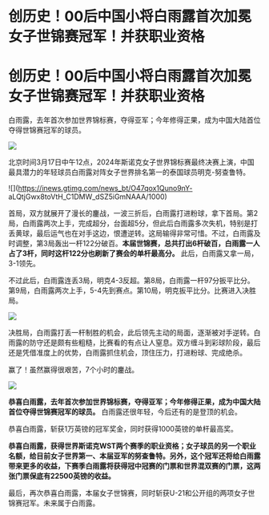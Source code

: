 # 创历史！00后中国小将白雨露首次加冕女子世锦赛冠军！并获职业资格

# 创历史！00后中国小将白雨露首次加冕女子世锦赛冠军！并获职业资格

白雨露，去年首次参加世界锦标赛，夺得亚军；今年修得正果，成为中国大陆首位夺得世锦赛冠军的球员。

![](https://inews.gtimg.com/news_bt/OJPuoELr2rbt1toy0YEElyUF2pf6AE3sMUhhAbKTb7exIAA/1000)

北京时间3月17日中午12点，2024年斯诺克女子世界锦标赛最终决赛上演，中国最具潜力的年轻球员白雨露对阵女子世界排名第一的泰国球员明克-努查鲁特。

![](https://inews.gtimg.com/news_bt/O47qox1Quno9nY-
aLQtjGwx8toVtH_C1DMW_dSZ5iGmNAAA/1000)

首局，双方就展开了漫长的鏖战，一波三折后，白雨露打进粉球，拿下首局。第2局，白雨露两次上手，完成超分，台面超5分，但此后白雨露多次失机，特别是打丢黄球，最后运气也在对手这边，恨遭逆转。这局输得非常可惜。不过，白雨露及时调整，第3局轰出一杆122分破百。**本届世锦赛，总共打出6杆破百，白雨露一人占了3杆，同时这杆122分也刷新了赛会的单杆最高分。**
此后，白雨露又拿一局，3-1领先。

不过此后，白雨露连丢3局，明克4-3反超。第8局，白雨露一杆97分扳平比分。第9局，白雨露两次上手，5-4先到赛点。第10局，明克扳平比分。比赛进入决胜局。

![](https://inews.gtimg.com/news_bt/OJjF_4jHFlSnBd1WmQy0enJPaC5Ot4XvEgLtMgmbpzuvIAA/1000)

决胜局，白雨露打丢一杆制胜的机会，此后领先主动的局面，逐渐被对手逆转。白雨露的防守还是颇有些粗糙，比赛看的有点让人窒息。双方缠斗到彩球阶段，最后还是凭借准度上的优势，白雨露抓住机会，顶住压力，打进粉球、完成绝杀。

赢了！虽然赢得很艰苦，7个小时的鏖战。

![](https://inews.gtimg.com/news_bt/OjggE-k3MAB2nxbpwKsNIom9tikVj0F-zCEydiYjKgJe8AA/1000)

**恭喜白雨露，去年首次参加世界锦标赛，夺得亚军；今年修得正果，成为中国大陆首位夺得世锦赛冠军的球员。** 白雨露还很年轻，今后还有的是登顶的机会。

恭喜白雨露，斩获1万英镑的冠军奖金，同时获得1000英镑的单杆最高奖。

**恭喜白雨露，获得世界斯诺克WST两个赛季的职业资格；女子球员的另一个职业名额，给目前女子世界第一、本届亚军的努查鲁特。另外，这个冠军还将给白雨露带来更多的收益，下赛季白雨露将获得冠中冠赛的门票和世界混双赛的门票，这两张门票保底有22500英镑的收益。**

最后，再次恭喜白雨露，本届女子世锦赛，同时斩获U-21和公开组的两项女子世锦赛冠军。未来属于白雨露。


